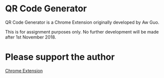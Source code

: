 # QR Code Generator

QR Code Generator is a Chrome Extension originally developed by Aw Guo.

This is for assignment purposes only. No further development will be made after 1st November 2018.

# Please support the author

[Chrome Extension](https://chrome.google.com/webstore/detail/quick-qr-code-generator/afpbjjgbdimpioenaedcjgkaigggcdpp?hl=en)